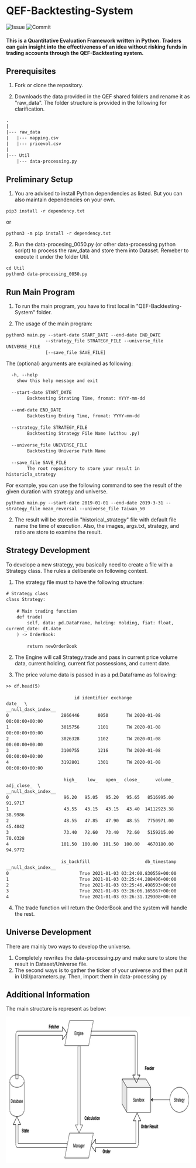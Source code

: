 # QEF-Backtesting-System
  
![Issue](https://img.shields.io/github/issues/AlbertLin0327/QEF-Backtesting-System)
![Commit](https://img.shields.io/github/last-commit/AlbertLin0327/QEF-Backtesting-System)
  
#### This is a Quantitative Evaluation Framework written in Python. Traders can gain insight into the effectiveness of an idea without risking funds in trading accounts through the QEF-Backtesting system.    
   
## Prerequisites   
1. Fork or clone the repository.   
   
2. Downloads the data provided in the QEF shared folders and rename it as "raw_data". The folder structure is provided in the following for clarification.   
```
.
|
|--- raw_data
|   |--- mapping.csv
|   |--- pricevol.csv
|
|--- Util
    |--- data-processing.py
```   
## Preliminary Setup 
1. You are advised to install Python dependencies as listed. But you can also maintain dependencies on your own.   
```
pip3 install -r dependency.txt
```
or  
```
python3 -m pip install -r dependency.txt
```
   
2. Run the data-procesing_0050.py (or other data-processing python script) to process the raw_data and store them into Dataset. Remeber to execute it under the folder Util.
```
cd Util
python3 data-processing_0050.py
```   

## Run Main Program
1. To run the main program, you have to first local in "QEF-Backtesting-System" folder.  

2. The usage of the main program:  
```
python3 main.py --start-date START_DATE --end-date END_DATE  
               --strategy_file STRATEGY_FILE --universe_file UNIVERSE_FILE  
               [--save_file SAVE_FILE]  
``` 
  
The (optional) arguments are explained as following:  
```  
  -h, --help
    show this help message and exit  
  
  --start-date START_DATE  
        Backtesting Strating Time, fromat: YYYY-mm-dd  
  
  --end-date END_DATE     
        Backtesting Ending Time, fromat: YYYY-mm-dd  
      
  --strategy_file STRATEGY_FILE
        Backtesting Strategy File Name (withou .py)

  --universe_file UNIVERSE_FILE  
        Backtesting Universe Path Name  

  --save_file SAVE_FILE
        The root repository to store your result in historicla_strategy
```  

For example, you can use the following command to see the result of the given duration with strategy and universe. 
``` 
python3 main.py --start-date 2019-01-01 --end-date 2019-3-31 --strategy_file mean_reversal --universe_file Taiwan_50
```
  
2. The result will be stored in "historical_strategy" file with default file name the time of execution. Also, the images, args.txt, strategy, and ratio are store to examine the result.  
  
## Strategy Development  
To develope a new strategy, you basically need to create a file with a Strategy class. The rules a deliberate on following context.  

1. The strategy file must to have the following structure:
```  
# Strategy class  
class Strategy:  
  
    # Main trading function  
    def trade(
        self, data: pd.DataFrame, holding: Holding, fiat: float, current_date: dt.date
    ) -> OrderBook:  

        return newOrderBook
```
2. The Engine will call Strategy.trade and pass in current price volume data, current holding, current fiat possessions, and current date.  
  
3. The price volume data is passed in as a pd.Dataframe as following:  
```
>> df.head(5)

                          id identifier exchange                     date_  \
__null_dask_index__                                                          
0                    2866446       0050       TW 2020-01-08 00:00:00+00:00   
1                    3015756       1101       TW 2020-01-08 00:00:00+00:00   
2                    3026328       1102       TW 2020-01-08 00:00:00+00:00   
3                    3100755       1216       TW 2020-01-08 00:00:00+00:00   
4                    3192801       1301       TW 2020-01-08 00:00:00+00:00   

                      high_    low_   open_  close_      volume_  adj_close_  \
__null_dask_index__                                                            
0                     96.20   95.05   95.20   95.65   8516995.00     91.9717   
1                     43.55   43.15   43.15   43.40  14112923.38     38.9986   
2                     48.55   47.85   47.90   48.55   7750971.00     45.4042   
3                     73.40   72.60   73.40   72.60   5159215.00     70.0328   
4                    101.50  100.00  101.50  100.00   4670180.00     94.9772   

                     is_backfill                     db_timestamp  
__null_dask_index__                                                
0                           True 2021-01-03 03:24:00.830558+00:00  
1                           True 2021-01-03 03:25:44.288406+00:00  
2                           True 2021-01-03 03:25:46.498593+00:00  
3                           True 2021-01-03 03:26:06.165567+00:00  
4                           True 2021-01-03 03:26:31.129308+00:00  
```
   
4. The trade function will return the OrderBook and the system will handle the rest.  
  
## Universe Development  
There are mainly two ways to develop the universe. 
1. Completely rewrites the data-processing.py and make sure to store the result in Dataset/Universe file.  
2. The second ways is to gather the ticker of your universe and then put it in Util/parameters.py. Then, import them in data-processing.py  
  
## Additional Information
The main structure is represent as below:  
   
<img src="Util/main_structure.png" height="400">  
